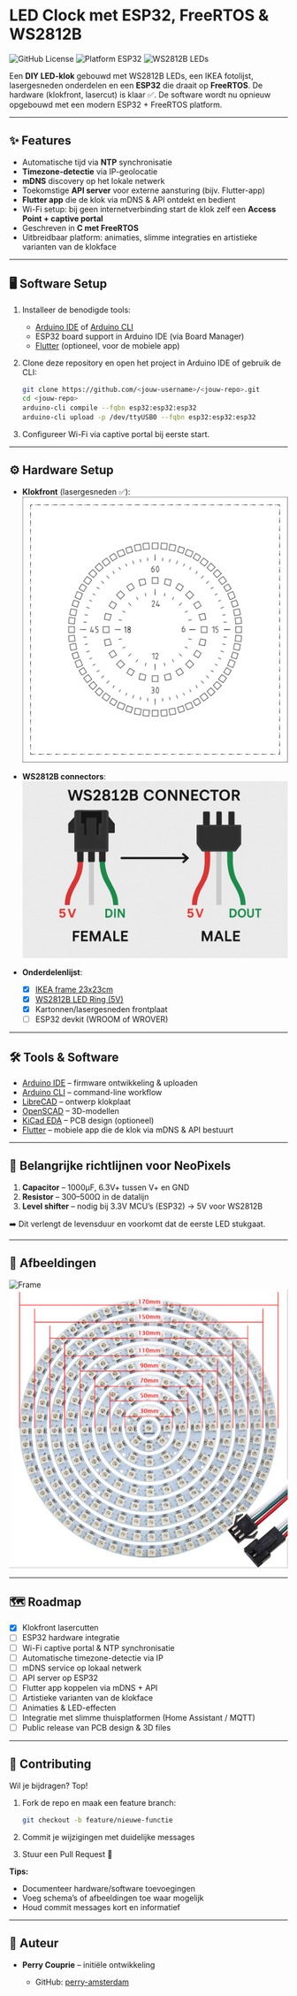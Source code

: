 # LED Clock met ESP32, FreeRTOS & WS2812B

![GitHub License](https://img.shields.io/github/license/<jouw-username>/<jouw-repo>)
![Platform ESP32](https://img.shields.io/badge/platform-ESP32-orange)
![WS2812B LEDs](https://img.shields.io/badge/LEDs-WS2812B-green)

Een **DIY LED-klok** gebouwd met WS2812B LEDs, een IKEA fotolijst, lasergesneden onderdelen en een **ESP32** die draait op **FreeRTOS**.
De hardware (klokfront, lasercut) is klaar ✅. De software wordt nu opnieuw opgebouwd met een modern ESP32 + FreeRTOS platform.

---

## ✨ Features

* Automatische tijd via **NTP** synchronisatie
* **Timezone-detectie** via IP-geolocatie
* **mDNS** discovery op het lokale netwerk
* Toekomstige **API server** voor externe aansturing (bijv. Flutter-app)
* **Flutter app** die de klok via mDNS & API ontdekt en bedient
* Wi-Fi setup: bij geen internetverbinding start de klok zelf een **Access Point + captive portal**
* Geschreven in **C met FreeRTOS**
* Uitbreidbaar platform: animaties, slimme integraties en artistieke varianten van de klokface

---

## 🖥️ Software Setup

1. Installeer de benodigde tools:

   * [Arduino IDE](https://www.arduino.cc/en/software) of [Arduino CLI](https://arduino.github.io/arduino-cli/latest/)
   * ESP32 board support in Arduino IDE (via Board Manager)
   * [Flutter](https://flutter.dev/) (optioneel, voor de mobiele app)

2. Clone deze repository en open het project in Arduino IDE of gebruik de CLI:

   ```bash
   git clone https://github.com/<jouw-username>/<jouw-repo>.git
   cd <jouw-repo>
   arduino-cli compile --fqbn esp32:esp32:esp32
   arduino-cli upload -p /dev/ttyUSB0 --fqbn esp32:esp32:esp32
   ```

3. Configureer Wi-Fi via captive portal bij eerste start.

---

## ⚙️ Hardware Setup

* **Klokfront** (lasergesneden ✅):
  ![Clock Face](images/led-clock-face.svg)

* **WS2812B connectors**:
  ![Connector image](images/ws2812b-connecters.png)

* **Onderdelenlijst**:

  * [x] [IKEA frame 23x23cm](https://www.ikea.com/nl/nl/p/sannahed-fotolijst-wit-00459116/)
  * [x] [WS2812B LED Ring (5V)](https://nl.aliexpress.com/item/32808302785.html)
  * [x] Kartonnen/lasergesneden frontplaat
  * [ ] ESP32 devkit (WROOM of WROVER)

---

## 🛠️ Tools & Software

* [Arduino IDE](https://www.arduino.cc/en/software) – firmware ontwikkeling & uploaden
* [Arduino CLI](https://arduino.github.io/arduino-cli/latest/) – command-line workflow
* [LibreCAD](https://librecad.org/) – ontwerp klokplaat
* [OpenSCAD](https://www.openscad.org/) – 3D-modellen
* [KiCad EDA](https://www.kicad.org/) – PCB design (optioneel)
* [Flutter](https://flutter.dev/) – mobiele app die de klok via mDNS & API bestuurt

---

## 🔌 Belangrijke richtlijnen voor NeoPixels

1. **Capacitor** – 1000µF, 6.3V+ tussen V+ en GND
2. **Resistor** – 300–500Ω in de datalijn
3. **Level shifter** – nodig bij 3.3V MCU’s (ESP32) → 5V voor WS2812B

➡️ Dit verlengt de levensduur en voorkomt dat de eerste LED stukgaat.

---

## 📸 Afbeeldingen

![Frame](https://www.ikea.com/nl/nl/images/products/ribba-fotolijst-wit__0638327_PE698851_S4.JPG)
![WS2812B LEDs](images/ws2812b-leds.jpeg)

---

## 🗺️ Roadmap

* [x] Klokfront lasercutten
* [ ] ESP32 hardware integratie
* [ ] Wi-Fi captive portal & NTP synchronisatie
* [ ] Automatische timezone-detectie via IP
* [ ] mDNS service op lokaal netwerk
* [ ] API server op ESP32
* [ ] Flutter app koppelen via mDNS + API
* [ ] Artistieke varianten van de klokface
* [ ] Animaties & LED-effecten
* [ ] Integratie met slimme thuisplatformen (Home Assistant / MQTT)
* [ ] Public release van PCB design & 3D files

---

## 🤝 Contributing

Wil je bijdragen? Top!

1. Fork de repo en maak een feature branch:

   ```bash
   git checkout -b feature/nieuwe-functie
   ```
2. Commit je wijzigingen met duidelijke messages
3. Stuur een Pull Request 🚀

**Tips:**

* Documenteer hardware/software toevoegingen
* Voeg schema’s of afbeeldingen toe waar mogelijk
* Houd commit messages kort en informatief

---

## 👤 Auteur

* **Perry Couprie** – initiële ontwikkeling

  * GitHub: [perry-amsterdam](https://github.com/perry-amsterdam)

